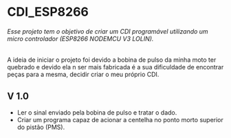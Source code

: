 # CDI_ESP8266
###### Esse projeto tem o objetivo de criar um CDI programável utilizando um micro controlador (ESP8266 NODEMCU V3 LOLIN).
  A ideia de iniciar o projeto foi devido a  bobina de pulso da minha moto ter quebrado e devido ela n ser mais fabricada
é a sua dificuldade de encontrar peças para a mesma, decidir criar o meu próprio CDI.

## V 1.0
- Ler o sinal enviado pela bobina de pulso e tratar o dado.
- Criar um programa capaz de acionar a centelha no ponto morto superior do pistão (PMS).


